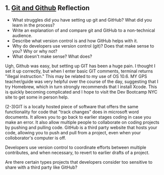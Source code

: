 ## 1. [Git and Github](1_get_started/readme.md) Reflection

* What struggles did you have setting up git and GitHub? What did you learn in the process?
* Write an explanation of and compare git and GitHub to a non-technical audience. 
* Describe what version control is and how GitHub helps with it.
* Why do developers use version control (git)? Does that make sense to you? Why or why not?
* What doesn't make sense? What does?

<!-- Add your reflection here. Remove the comment markers -->

Ugh, Github was easy, but setting up GIT has been a huge pain. I thought I set it up correctly, but when I enter basic GIT comments, terminal returns "illegal instruction." This may be related to my use of OS 10.6. MY GPS teacher/guide was very helpful over the course of the day, suggesting that I try Homebrew, which in turn strongly recommends that I install Xcode. This is quickly becoming complicated and I hope to visit the Dev Bootcamp NYC site to get some in person help.

(2-3)GIT is a locally hosted piece of software that offers the same functionality for code that "track changes" does in microsoft word documents. It allows you to go back to earlier stages coding in case you make an error. It also allow multiple people to collaborate on coding projects by pushing and pulling code. GitHub is a third party website that hosts your code, allowing you to push and pull from a project, even when your colloborator's computer is off.

Developers use version control to coordinate efforts between multiple contributes, and when necessary, to revert to earlier drafts of a project.

Are there certain types projects that developers consider too sensitive to share with a third party like GitHub?
